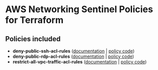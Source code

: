 # AWS Networking Sentinel Policies for Terraform

## Policies included

- **deny-public-ssh-acl-rules** ([documentation](https://github.com/rclark/policy-library-aws-networking-terraform-policies/blob/main/docs/policies/deny-public-ssh-acl-rules.md) | [policy code](https://github.com/rclark/policy-library-aws-networking-terraform-policies/blob/main/policies/deny-public-ssh-acl-rules/deny-public-ssh-acl-rules.sentinel))
- **deny-public-rdp-acl-rules** ([documentation](https://github.com/rclark/policy-library-aws-networking-terraform-policies/blob/main/docs/policies/deny-public-rdp-acl-rules.md) | [policy code](https://github.com/rclark/policy-library-aws-networking-terraform-policies/blob/main/policies/deny-public-rdp-acl-rules/deny-public-rdp-acl-rules.sentinel))
- **restrict-all-vpc-traffic-acl-rules** ([documentation](https://github.com/rclark/policy-library-aws-networking-terraform-policies/blob/main/docs/policies/restrict-all-vpc-traffic-acl-rules.md) | [policy code](https://github.com/rclark/policy-library-aws-networking-terraform-policies/blob/main/policies/restrict-all-vpc-traffic-acl-rules/restrict-all-vpc-traffic-acl-rules.sentinel))